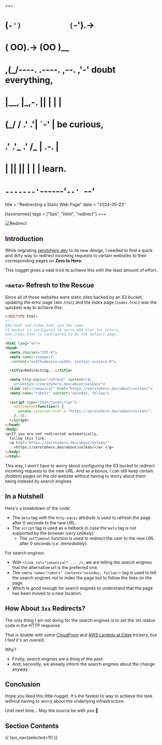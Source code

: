 +++
#   (`-')           (`-').->
#   ( OO).->        (OO )__
# ,(_/----. .----. ,--. ,'-' doubt everything,
# |__,    |\_,-.  ||  | |  |
#  (_/   /    .' .'|  `-'  | be curious,
#  .'  .'_  .'  /_ |  .-.  |
# |       ||      ||  | |  | learn.
# `-------'`------'`--' `--'

title = "Redirecting a Static Web Page"
date = "2024-05-23"

[taxonomies]
tags = ["tips", "html", "redirect"]
+++

![Redirect](/images/2024/redirect.png)

## Introduction

While migrating [zerotohero.dev](https://zerotohero.dev) to its new design, 
I needed to find a quick and dirty way to redirect incoming requests to 
certain websites to their corresponding pages on **Zero to Hero**.

This nugget gives a neat trick to achieve this with the least amount of
effort.

## `<meta>` Refresh to the Rescue

Since all of those websites were static sites backed by an S3 bucket, updating
the error page (`404.html`) and the index page (`index.html`) was the quickest
way to achieve this:

```html
<!DOCTYPE html>
<!--
404.html and index.html are the same.
S3 bucket is configured to serve 404.html for errors,
and index.html is configured to be the default page.
-->
<html lang="en">
<head>
  <meta charset="UTF-8">
  <meta name="viewport" 
   content="width=device-width, initial-scale=1.0">
  
  <title>Redirecting...</title>
  
  <meta http-equiv="refresh" content="0; 
    url=https://zerotohero.dev/about/volkan/">
  <link rel="canonical" href="https://zerotohero.dev/about/volkan/">
  <meta name="robots" content="noindex, follow">
  
  <script type="text/javascript">
    setTimeout(function() {
      window.location.href = "https://zerotohero.dev/about/volkan/";
    }, 0);
  </script>
</head>
<body>
<p>If you are not redirected automatically,
  follow this link:
  <a href="https://zerotohero.dev/about/volkan/"
    >https://zerotohero.dev/about/volkan/</a>.</p>
</body>
</html>
```

This way, I won't have to worry about configuring the S3 bucket to redirect
incoming requests to the new URL. And as a bonus, I can still keep certain
(*hidden*) pages on the old website without having to worry about them being
indexed by search engines.

## In a Nutshell

Here's a breakdown of the code:
 
 * The `meta` tag with the `http-equiv` attribute is used to refresh the page 
   after 0 seconds to the new URL.
 * The `script` tag is used as a fallback in case the `meta` tag is not 
   supported by the browser (*very unlikely*). 
   * The `setTimeout` function is used to redirect the user to the new URL 
     after 0 seconds (*i.e. immediately*).

For search engines:

 * With `<link rel="canonical" ... />`, we are telling the search engines that
   the alternative url is the preferred one.
 * The `<meta name="robots" content="noindex, follow">` tag is used to tell
   the search engines not to index the page but to follow the links on the page. 
 * Which is good enough for search engines to understand that the page has been
   moved to a new location.

## How About `3xx` Redirects?

The only thing I am not doing for the search engines is to set the `301` status
code in the HTTP response. 

That is doable with some [CloudFront][cloudfront] 
and [AWS Lambda at Edge][lambda-at-edge] trickery, but I feel 
it's an overkill. 

[cloudfront]: https://aws.amazon.com/cloudfront/
[lambda-at-edge]: https://aws.amazon.com/lambda/edge/

Why? 

* Firstly, search engines are a thing of the past. 
* And, secondly,  we already inform the search engines 
  about the change anyway.

## Conclusion

Hope you liked this little nugget. It's the fastest to way to achieve the task 
without having to worry about the underlying infrastructure.

Until next time… May the source be with you 🦄.

## Section Contents

{{ tips_nav(selected=11) }}